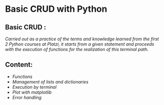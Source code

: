 
# Basic CRUD with Python
## Basic CRUD :
*Carried out as a practice of the terms and knowledge learned from the first 2 Python courses at Platzi, it starts from a given statement and proceeds with the execution of functions for the realization of this terminal path.*

## Content:
- *Functions*
- *Management of lists and dictionaries*
- *Execution by terminal*
- *Plot with matplotlib*
- *Error handling*
